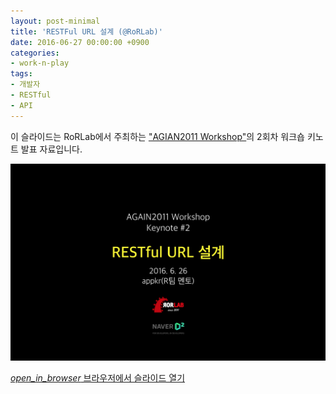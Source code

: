 ```yaml
---
layout: post-minimal
title: 'RESTFul URL 설계 (@RoRLab)'
date: 2016-06-27 00:00:00 +0900
categories:
- work-n-play
tags:
- 개발자
- RESTful
- API
---
```


이 슬라이드는 RoRLab에서 주최하는 ["AGIAN2011 Workshop"](http://rorlab.org/schedules/1)의 2회차 워크숍 키노트 발표 자료입니다.

![RESTful URL 설계](/images/2016-06-27-img-01.png)

<div class="panel panel-default" style="width:100%; max-width: 600px; margin: 1em auto;">
  <div class="panel-body text-center">
    <a href="/files/again2011_workshop_keynote_2.pdf">
      <i class="material-icons">open_in_browser</i>
      브라우저에서 슬라이드 열기
    </a>
  </div>
</div>

